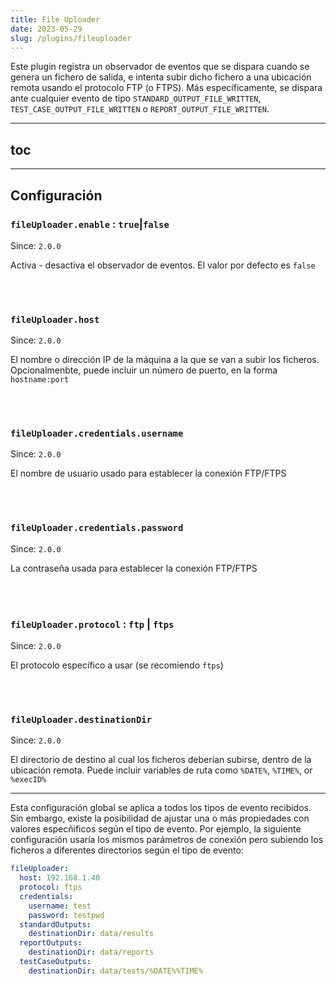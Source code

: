 ```yaml
---
title: File Uploader
date: 2023-05-29
slug: /plugins/fileuploader
---
```


Este plugin registra un observador de eventos que se dispara cuando se genera un fichero de 
salida, e intenta subir dicho fichero a una ubicación remota usando el protocolo FTP (o FTPS).
Más específicamente, se dispara ante cualquier evento de tipo `STANDARD_OUTPUT_FILE_WRITTEN`,
`TEST_CASE_OUTPUT_FILE_WRITTEN` o `REPORT_OUTPUT_FILE_WRITTEN`.

---
## toc

---
## Configuración


### `fileUploader.enable` : `true`|`false`
Since: ```2.0.0```

Activa - desactiva el observador de eventos. El valor por defecto es `false`

<br /><br />

### `fileUploader.host`
Since: ```2.0.0```

El nombre o dirección IP de la máquina a la que se van a subir los ficheros. Opcionalmenbte,
puede incluir un número de puerto, en la forma `hostname:port`

<br /><br />

### `fileUploader.credentials.username`
Since: ```2.0.0```

El nombre de usuario usado para establecer la conexión FTP/FTPS

<br /><br />

### `fileUploader.credentials.password`
Since: ```2.0.0```

La contraseña usada para establecer la conexión FTP/FTPS

<br /><br />

### `fileUploader.protocol` : `ftp` | `ftps`
Since: ```2.0.0```

El protocolo específico a usar (se recomiendo `ftps`)

<br /><br />

### `fileUploader.destinationDir`
Since: ```2.0.0```

El directorio de destino al cual los ficheros deberían subirse, dentro de la ubicación remota. 
Puede incluir variables de ruta como `%DATE%`, `%TIME%`, or `%execID%`


---

Esta configuración global se aplica a todos los tipos de evento recibidos. Sin embargo, existe la 
posibilidad de ajustar una o más propiedades con valores especñificos según el tipo de evento. Por
ejemplo, la siguiente configuración usaría los mismos parámetros de conexión pero subiendo los ficheros
a diferentes directorios según el tipo de evento:

```yaml
fileUploader:
  host: 192.168.1.40
  protocol: ftps
  credentials:
    username: test
    password: testpwd
  standardOutputs:
    destinationDir: data/results
  reportOutputs:
    destinationDir: data/reports
  testCaseOutputs:
    destinationDir: data/tests/%DATE%%TIME%
```